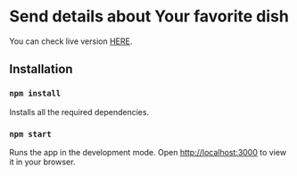# Send details about Your favorite dish

You can check live version [HERE](https://github.com/facebook/create-react-app).

## Installation

### `npm install`

Installs all the required dependencies.

### `npm start`

Runs the app in the development mode. Open [http://localhost:3000](http://localhost:3000) to view it in your browser.